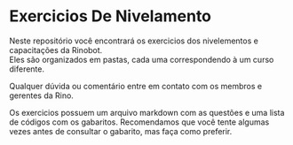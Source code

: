 # Exercicios De Nivelamento

Neste repositório você encontrará os exercicios dos nivelementos e capacitações da Rinobot.  
Eles são organizados em pastas, cada uma correspondendo à um curso diferente.

Qualquer dúvida ou comentário entre em contato com os membros e gerentes da Rino.

Os exercicios possuem um arquivo markdown com as questões e uma lista de códigos com os gabaritos. Recomendamos que você tente algumas vezes antes de consultar o gabarito, mas faça como preferir.
